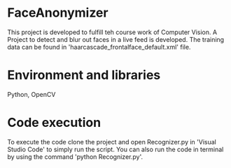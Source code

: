 # FaceAnonymizer
This project is developed to fulfill teh course work of Computer Vision. A Project to detect and blur out faces in a live feed is developed.
The training data can be found in 'haarcascade_frontalface_default.xml' file.

# Environment and libraries
Python, OpenCV

# Code execution
To execute the code clone the project and open Recognizer.py in 'Visual Studio Code' to simply run the script. You can also run the code in terminal by using the command 'python Recognizer.py'.
